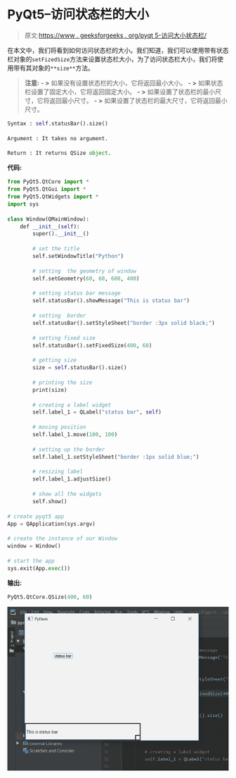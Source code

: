 # PyQt5–访问状态栏的大小

> 原文:[https://www . geeksforgeeks . org/pyqt 5-访问大小状态栏/](https://www.geeksforgeeks.org/pyqt5-access-the-size-of-status-bar/)

在本文中，我们将看到如何访问状态栏的大小。我们知道，我们可以使用带有状态栏对象的`setFizedSize`方法来设置状态栏大小，为了访问状态栏大小，我们将使用带有其对象的`**size**`方法。

> **注意:**
> **- >** 如果没有设置状态栏的大小，它将返回最小大小。
> **- >** 如果状态栏设置了固定大小，它将返回固定大小。
> **- >** 如果设置了状态栏的最小尺寸，它将返回最小尺寸。
> **- >** 如果设置了状态栏的最大尺寸，它将返回最小尺寸。

```py
Syntax : self.statusBar().size()

Argument : It takes no argument.

Return : It returns QSize object.
```

**代码:**

```py
from PyQt5.QtCore import * 
from PyQt5.QtGui import * 
from PyQt5.QtWidgets import * 
import sys

class Window(QMainWindow):
    def __init__(self):
        super().__init__()

        # set the title
        self.setWindowTitle("Python")

        # setting  the geometry of window
        self.setGeometry(60, 60, 600, 400)

        # setting status bar message
        self.statusBar().showMessage("This is status bar")

        # setting  border
        self.statusBar().setStyleSheet("border :3px solid black;")

        # setting fixed size
        self.statusBar().setFixedSize(400, 60)

        # getting size
        size = self.statusBar().size()

        # printing the size
        print(size)

        # creating a label widget
        self.label_1 = QLabel("status bar", self)

        # moving position
        self.label_1.move(100, 100)

        # setting up the border
        self.label_1.setStyleSheet("border :1px solid blue;")

        # resizing label
        self.label_1.adjustSize()

        # show all the widgets
        self.show()

# create pyqt5 app
App = QApplication(sys.argv)

# create the instance of our Window
window = Window()

# start the app
sys.exit(App.exec())
```

**输出:**

```py
PyQt5.QtCore.QSize(400, 60)
```

![pyqt-statusbar-size-method](img/2e6c5d9e60dcb39e248e9c54abc17e73.png)